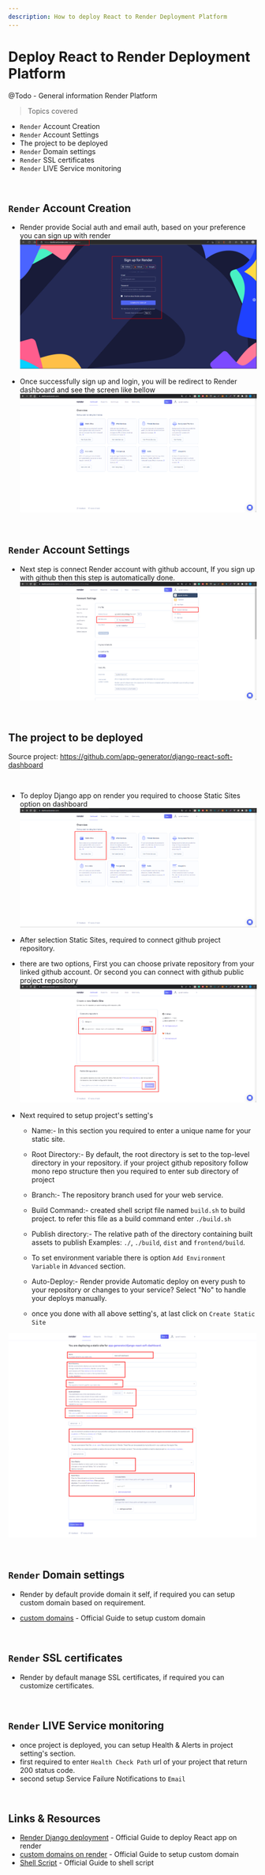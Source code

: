 ```yaml
---
description: How to deploy React to Render Deployment Platform
---
```


# Deploy React to Render Deployment Platform

@Todo - General information Render Platform

> Topics covered

- `Render` Account Creation 
- `Render` Account Settings 
- The project to be deployed
- `Render` Domain settings
- `Render` SSL certificates
- `Render` LIVE Service monitoring

<br />

## `Render` Account Creation

- Render provide Social auth and email auth, based on your preference you can sign up with render 
![Render Sign up](/.gitbook/assets/render_signup.png)

- Once successfully sign up and login, you will be redirect to Render dashboard and see the screen like bellow 
![Render dashboard](/.gitbook/assets/render_dashboard.png)
<br />

## `Render` Account Settings 

- Next step is connect Render account with github account, If you sign up with github then this step is automatically done.
![Render account settings](/.gitbook/assets/render_account_settings.png)

<br /> 

## The project to be deployed

Source project: https://github.com/app-generator/django-react-soft-dashboard

<br /> 

- To deploy Django app on render you required to choose Static Sites option on dashboard
![Render account settings](/.gitbook/assets/render_dashboard_static_sites.png)

- After selection Static Sites, required to connect github project repository.
- there are two options, First you can choose private repository from your linked github account. Or second you can connect with github public project repository
![Render Static Sites](/.gitbook/assets/render_static_site.png)

- Next required to setup project's setting's
    - Name:- In this section you required to enter a unique name for your static site.
    - Root Directory:- By default, the root directory is set to the top-level directory in your repository. if your project github repository follow mono repo structure then you required to enter sub directory of project
    - Branch:- The repository branch used for your web service.
    - Build Command:- created shell script file named `build.sh` to build project. to refer this file as a build command enter `./build.sh`
    - Publish directory:- The relative path of the directory containing built assets to publish Examples: `./`, `./build`, `dist` and `frontend/build`.

    - To set environment variable there is option `Add Environment Variable` in `Advanced` section.
    - Auto-Deploy:- Render provide Automatic deploy on every push to your repository or changes to your service? Select "No" to handle your deploys manually.
    - once you done with all above setting's, at last click on `Create Static Site`

![Render django_web_service_settings](/.gitbook/assets/render_react_deployment_settings.png)

<br />

## `Render` Domain settings

- Render by default provide domain it self, if required you can setup custom domain based on requirement.
* [custom domains](https://render.com/docs/custom-domains) - Official Guide to setup custom domain

<br />

## `Render` SSL certificates

- Render by default manage SSL certificates, if required you can customize certificates. 

<br />

## `Render` LIVE Service monitoring

- once project is deployed, you can setup Health & Alerts in project setting's section.
- first required to enter `Health Check Path` url of your project that return 200 status code.
- second setup Service Failure Notifications to `Email`

<br />

## Links & Resources

* [Render Django deployment](https://render.com/docs/deploy-vue-js) - Official Guide to deploy React app on render
* [custom domains on render](https://render.com/docs/custom-domains) - Official Guide to setup custom domain
* [Shell Script](https://www.shellscript.sh/) - Official Guide to shell script
